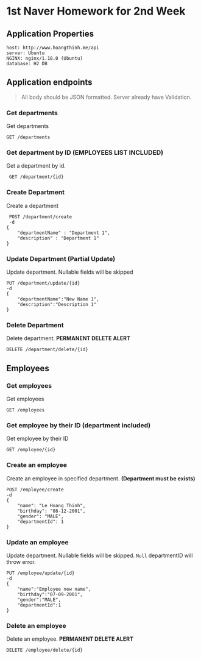 # 1st Naver Homework for 2nd Week 

## Application Properties

```
host: http://www.hoangthinh.me/api
server: Ubuntu
NGINX: nginx/1.18.0 (Ubuntu)
database: H2 DB
```

## Application endpoints
> All body should be JSON formatted. Server already have Validation.

### Get departments
Get departments
```
GET /departments
```

### Get department by ID **(EMPLOYEES LIST INCLUDED)**
Get a department by id.
```
 GET /department/{id}
```

### Create Department
Create a department
```
 POST /department/create
 -d 
{
    "departmentName" : "Department 1",
    "description" : "Department 1"
}
```

### Update Department (Partial Update)
Update department. Nullable fields will be skipped 
```
PUT /department/update/{id}
-d 
{
    "departmentName":"New Name 1",
    "description":"Description 1"
}
```

### Delete Department
Delete department. **PERMANENT DELETE ALERT**
 ```
 DELETE /department/delete/{id}
 ```
 
## Employees
### Get employees
Get employees
```
GET /employees
```

### Get employee by their ID (department included)
Get employee by their ID

```
GET /employee/{id}
```

### Create an employee
Create an employee in specified department. **(Department must be exists)**
```
POST /employee/create
-d 
{
    "name": "Le Hoang Thinh",
    "birthday": "08-12-2001",
    "gender": "MALE",
    "departmentId": 1
}
```

### Update an employee
Update department. Nullable fields will be skipped. `Null` departmentID will throw error.

```
PUT /employee/update/{id}
-d 
{
    "name":"Employee new name",
    "birthday":"07-09-2001",
    "gender":"MALE",
    "departmentId":1
}
```

### Delete an employee
Delete an employee. **PERMANENT DELETE ALERT**

```
DELETE /employee/delete/{id}
```